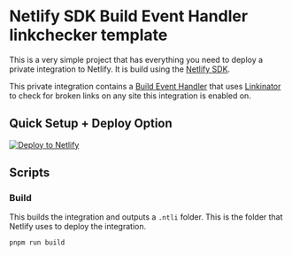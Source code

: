 # Netlify SDK Build Event Handler linkchecker template

This is a very simple project that has everything you need to deploy a private integration to Netlify. It is build using the [Netlify SDK](https://sdk.netlify.com).

This private integration contains a [Build Event Handler](https://sdk.netlify.com/build-event-handlers/overview/) that uses [Linkinator](https://www.npmjs.com/package/linkinator) to check for broken links on any site this integration is enabled on.

## Quick Setup + Deploy Option

[![Deploy to Netlify](https://www.netlify.com/img/deploy/button.svg)](https://app.netlify.com/integration/start/deploy?repository=https://github.com/netlify/sdk-build-event-handler-link-checker-template&integrationName=link-checker-integration&integrationSlug=link-checker-integration&integrationDescription=Check%20your%20sites%20links&scopes=site:read&integrationLevel=site)

## Scripts

### Build

This builds the integration and outputs a `.ntli` folder. This is the folder that Netlify uses to deploy the integration.

```bash
pnpm run build
```
